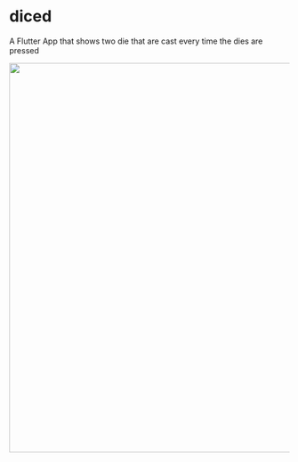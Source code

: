 # diced
A Flutter App that shows two die that are cast every time the dies are pressed

<img height="700" src="https://github.com/OdongoWaga/Diced/blob/master/images/1.gif" />
